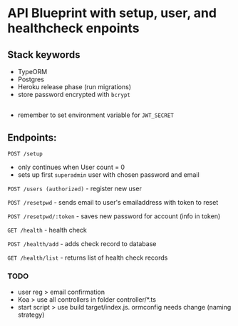 # API Blueprint with setup, user, and healthcheck enpoints

## Stack keywords
- TypeORM
- Postgres
- Heroku release phase (run migrations)
- store password encrypted with `bcrypt`

## 

- remember to set environment variable for `JWT_SECRET`

## Endpoints:


`POST /setup` 
- only continues when User count = 0
- sets up first `superadmin` user with chosen password and email

`POST /users (authorized)` - register new user

`POST /resetpwd`  - sends email to user's emailaddress with token to reset

`POST /resetpwd/:token` - saves new password for account (info in token)

`GET /health` - health check

`POST /health/add` - adds check record to database

`GET /health/list` - returns list of health check records

### TODO

- user reg > email confirmation
- Koa > use all controllers in folder controller/*.ts
- start script > use build target/index.js. ormconfig needs change (naming strategy)